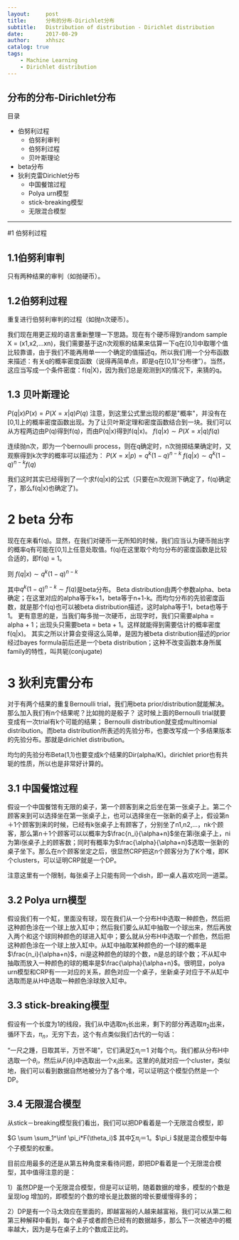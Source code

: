 ```yaml
---
layout:     post
title:      分布的分布-Dirichlet分布
subtitle:   Distribution of distribution - Dirichlet distribution
date:       2017-08-29
author:     xhhszc
catalog: true
tags:
    - Machine Learning
    - Dirichlet distribution
---
```


分布的分布-Dirichlet分布
--------

目录
- 伯努利过程
	- 伯努利审判
	- 伯努利过程
	- 贝叶斯理论
- beta分布
- 狄利克雷Dirichlet分布
	- 中国餐馆过程
	- Polya urn模型
	- stick-breaking模型
	- 无限混合模型

------


#1 伯努利过程

## 1.1伯努利审判
只有两种结果的审判（如抛硬币）。
## 1.2伯努利过程
重复进行伯努利审判的过程（如抛n次硬币）。

我们现在用更正规的语言重新整理一下思路。现在有个硬币得到random sample X  = (x1,x2,...xn)，我们需要基于这n次观察的结果来估算一下q在[0,1]中取哪个值比较靠谱，由于我们不能再用单一一个确定的值描述q，所以我们用一个分布函数来描述：有关q的概率密度函数（说得再简单点，即是q在[0,1]“分布律”）。当然，这应当写成一个条件密度：f(q|X)，因为我们总是观测到X的情况下，来猜的q。
## 1.3 贝叶斯理论
$P(q|x)P(x)=P(X=x|q)P(q)$
注意，到这里公式里出现的都是"概率"，并没有在[0,1]上的概率密度函数出现。为了让贝叶斯定理和密度函数结合到一块。我们可以从方程两边由P(q)得到f(q)，而由P(q|x)得到f(q|x)。
$f(q|x) \sim P(X=x|q)f(q)$

连续抛n次，即为一个bernoulli process，则在q确定时，n次抛掷结果确定时，又观察得到k次字的概率可以描述为：
$P(X=x|p)=q^k(1-q)^{n-k}$
$f(q|x) \sim q^k(1-q)^{n-k}f(q)$

我们这时其实已经得到了一个求f(q|x)的公式（只要在n次观测下确定了，f(q)确定了，那么f(q|x)也确定了)。

# 2 beta 分布
现在在来看f(q)。显然，在我们对硬币一无所知的时候，我们应当认为硬币抛出字的概率q有可能在[0,1]上任意处取值。f(q)在这里取个均匀分布的密度函数是比较合适的，即f(q) = 1。

则
$f(q|x) \sim q^k(1-q)^{n-k}$

其中$q^k(1-q)^{n-k} \sim f(q)$是beta分布。
Beta distribution由两个参数alpha、beta确定；在这里对应的alpha等于k+1，beta等于n+1-k。而均匀分布的先验密度函数，就是那个f(q)也可以被beta distribution描述，这时alpha等于1，beta也等于1。
更有意思的是，当我们每多抛一次硬币，出现字时，我们只需要alpha = alpha + 1；出现头只需要beta = beta + 1。这样就能得到需要估计的概率密度f(q|x)。
其实之所以计算会变得这么简单，是因为被beta distribution描述的prior经过bayes formula前后还是一个beta distribution；这种不改变函数本身所属family的特性，叫共轭(conjugate)

# 3 狄利克雷分布

对于有两个结果的重复Bernoulli trial，我们用beta prior/distribution就能解决。那么加入我们有n个结果呢？比如抛的是骰子？
这时候上面的Bernoulli trial就要变成有一次trial有k个可能的结果； Bernoulli distribution就变成multinomial distribution。而beta distribution所表述的先验分布，也要改写成一个多结果版本的先验分布。那就是dirichlet distribution。

均匀的先验分布Beta(1,1)也要变成k个结果的Dir(alpha/K)。dirichlet prior也有共轭的性质，所以也是非常好计算的。

## 3.1 中国餐馆过程

假设一个中国餐馆有无限的桌子，第一个顾客到来之后坐在第一张桌子上。第二个顾客来到可以选择坐在第一张桌子上，也可以选择坐在一张新的桌子上，假设第n＋1个顾客到来的时候，已经有k张桌子上有顾客了，分别坐了n1,n2,...，nk个顾客，那么第n＋1个顾客可以以概率为$\frac{n_i}{\alpha+n}$坐在第i张桌子上，ni为第i张桌子上的顾客数；同时有概率为$\frac{\alpha}{\alpha+n}$选取一张新的桌子坐下。那么在n个顾客坐定之后，很显然CRP把这n个顾客分为了K个堆，即K个clusters，可以证明CRP就是一个DP。

注意这里有一个限制，每张桌子上只能有同一个dish，即一桌人喜欢吃同一道菜。

## 3.2 Polya urn模型

假设我们有一个缸，里面没有球，现在我们从一个分布H中选取一种颜色，然后把这种颜色涂在一个球上放入缸中；然后我们要么从缸中抽取一个球出来，然后再放入两个和这个球同种颜色的球进入缸中；要么就从分布H中选取一个颜色，然后把这种颜色涂在一个球上放入缸中。从缸中抽取某种颜色的一个球的概率是$\frac{n_i}{\alpha+n}$，ni是这种颜色的球的个数，n是总的球个数；不从缸中抽取而放入一种颜色的球的概率是$\frac{\alpha}{\alpha+n}$。很明显，polya urn模型和CRP有一一对应的关系，颜色对应一个桌子，坐新桌子对应于不从缸中选取而是从H中选取一种颜色涂球放入缸中。
## 3.3 stick-breaking模型
假设有一个长度为1的线段，我们从中选取$\pi_1$长出来，剩下的部分再选取$\pi_2$出来，循环下去，$\pi_n$，无穷下去，这个有点类似我们古代的一句话：

“一尺之踵，日取其半，万世不竭”，它们满足$\sum \pi_i ＝ 1$
对每个$\pi_i$，我们都从分布H中选取一个$\theta_i$，然后从$F(\theta_i)$中选取出一个$x_i$出来。这里的$\theta_i$就对应一个cluster，类似地，我们可以看到数据自然地被分为了各个堆，可以证明这个模型仍然是一个DP。
## 3.4 无限混合模型
从stick－breaking模型我们看出，我们可以把DP看着是一个无限混合模型，即

$G \sum \sum_1^\inf \pi_i*F(\theta_i)$
其中$\sum \pi_i ＝ 1$。$\pi_i $就是混合模型中每个子模型的权重。

目前应用最多的还是从第五种角度来看待问题，即把DP看着是一个无限混合模型，其中值得注意的是：

1）虽然DP是一个无限混合模型，但是可以证明，随着数据的增多，模型的个数是呈现log 增加的，即模型的个数的增长是比数据的增长要缓慢得多的；

2）DP是有一个马太效应在里面的，即越富裕的人越来越富裕，我们可以从第二和第三种解释中看到，每个桌子或者颜色已经有的数据越多，那么下一次被选中的概率越大，因为是与在桌子上的个数成正比的。